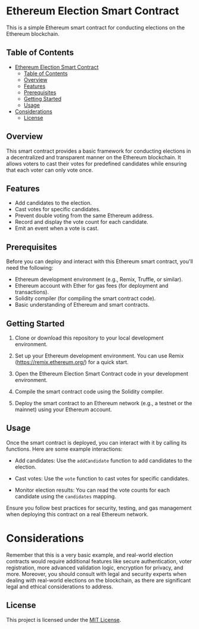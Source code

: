 # Ethereum Election Smart Contract

This is a simple Ethereum smart contract for conducting elections on the Ethereum blockchain.

## Table of Contents

- [Ethereum Election Smart Contract](#ethereum-election-smart-contract)
	- [Table of Contents](#table-of-contents)
	- [Overview](#overview)
	- [Features](#features)
	- [Prerequisites](#prerequisites)
	- [Getting Started](#getting-started)
	- [Usage](#usage)
- [Considerations](#considerations)
	- [License](#license)

## Overview

This smart contract provides a basic framework for conducting elections in a decentralized and transparent manner on the Ethereum blockchain. It allows voters to cast their votes for predefined candidates while ensuring that each voter can only vote once.

## Features

- Add candidates to the election.
- Cast votes for specific candidates.
- Prevent double voting from the same Ethereum address.
- Record and display the vote count for each candidate.
- Emit an event when a vote is cast.

## Prerequisites

Before you can deploy and interact with this Ethereum smart contract, you'll need the following:

- Ethereum development environment (e.g., Remix, Truffle, or similar).
- Ethereum account with Ether for gas fees (for deployment and transactions).
- Solidity compiler (for compiling the smart contract code).
- Basic understanding of Ethereum and smart contracts.

## Getting Started

1. Clone or download this repository to your local development environment.

2. Set up your Ethereum development environment. You can use Remix (https://remix.ethereum.org/) for a quick start.

3. Open the Ethereum Election Smart Contract code in your development environment.

4. Compile the smart contract code using the Solidity compiler.

5. Deploy the smart contract to an Ethereum network (e.g., a testnet or the mainnet) using your Ethereum account.

## Usage

Once the smart contract is deployed, you can interact with it by calling its functions. Here are some example interactions:

- Add candidates: Use the `addCandidate` function to add candidates to the election.

- Cast votes: Use the `vote` function to cast votes for specific candidates.

- Monitor election results: You can read the vote counts for each candidate using the `candidates` mapping.

Ensure you follow best practices for security, testing, and gas management when deploying this contract on a real Ethereum network.

# Considerations

Remember that this is a very basic example, and real-world election contracts would require additional features like secure authentication, voter registration, more advanced validation logic, encryption for privacy, and more. Moreover, you should consult with legal and security experts when dealing with real-world elections on the blockchain, as there are significant legal and ethical considerations to address.

## License

This project is licensed under the [MIT License](LICENSE).
